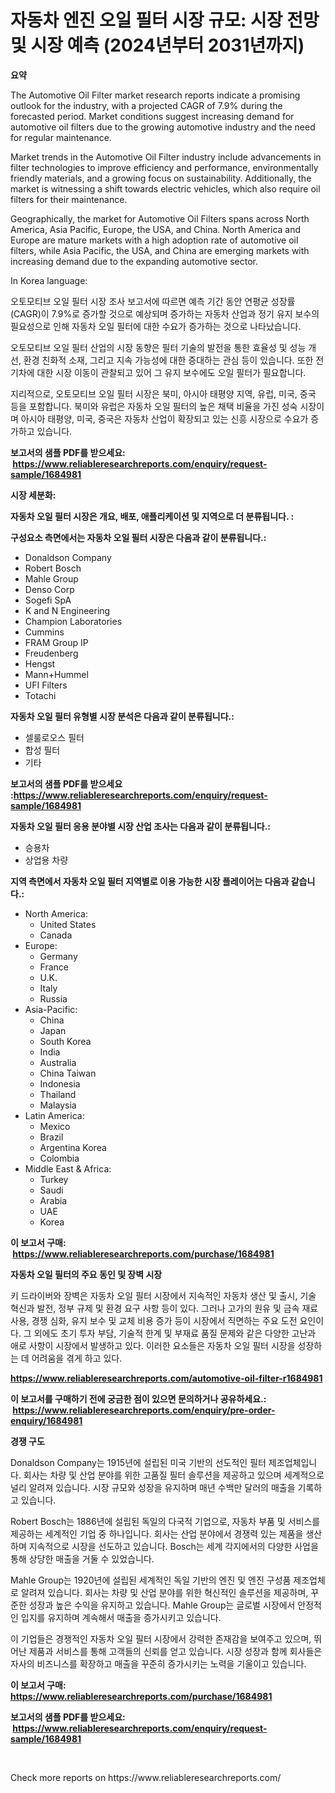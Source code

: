 <p><h1>자동차 엔진 오일 필터 시장 규모: 시장 전망 및 시장 예측 (2024년부터 2031년까지)</h1></p><p><strong>요약</strong></p>
<p><p>The Automotive Oil Filter market research reports indicate a promising outlook for the industry, with a projected CAGR of 7.9% during the forecasted period. Market conditions suggest increasing demand for automotive oil filters due to the growing automotive industry and the need for regular maintenance.</p><p>Market trends in the Automotive Oil Filter industry include advancements in filter technologies to improve efficiency and performance, environmentally friendly materials, and a growing focus on sustainability. Additionally, the market is witnessing a shift towards electric vehicles, which also require oil filters for their maintenance.</p><p>Geographically, the market for Automotive Oil Filters spans across North America, Asia Pacific, Europe, the USA, and China. North America and Europe are mature markets with a high adoption rate of automotive oil filters, while Asia Pacific, the USA, and China are emerging markets with increasing demand due to the expanding automotive sector.</p><p>In Korea language:</p><p>오토모티브 오일 필터 시장 조사 보고서에 따르면 예측 기간 동안 연평균 성장률(CAGR)이 7.9%로 증가할 것으로 예상되며 증가하는 자동차 산업과 정기 유지 보수의 필요성으로 인해 자동차 오일 필터에 대한 수요가 증가하는 것으로 나타났습니다.</p><p>오토모티브 오일 필터 산업의 시장 동향은 필터 기술의 발전을 통한 효율성 및 성능 개선, 환경 친화적 소재, 그리고 지속 가능성에 대한 증대하는 관심 등이 있습니다. 또한 전기차에 대한 시장 이동이 관찰되고 있어 그 유지 보수에도 오일 필터가 필요합니다.</p><p>지리적으로, 오토모티브 오일 필터 시장은 북미, 아시아 태평양 지역, 유럽, 미국, 중국 등을 포함합니다. 북미와 유럽은 자동차 오일 필터의 높은 채택 비율을 가진 성숙 시장이며 아시아 태평양, 미국, 중국은 자동차 산업이 확장되고 있는 신흥 시장으로 수요가 증가하고 있습니다.</p></p>
<p><strong>보고서의 샘플 PDF를 받으세요: &nbsp;<a href="https://www.reliableresearchreports.com/enquiry/request-sample/1684981">https://www.reliableresearchreports.com/enquiry/request-sample/1684981</a></strong></p>
<p><strong>시장 세분화:</strong></p>
<p><strong> 자동차 오일 필터 시장은 개요, 배포, 애플리케이션 및 지역으로 더 분류됩니다. :</strong></p>
<p><strong>구성요소 측면에서는 자동차 오일 필터 시장은 다음과 같이 분류됩니다.:</strong></p>
<p><ul><li>Donaldson Company</li><li>Robert Bosch</li><li>Mahle Group</li><li>Denso Corp</li><li>Sogefi SpA</li><li>K and N Engineering</li><li>Champion Laboratories</li><li>Cummins</li><li>FRAM Group IP</li><li>Freudenberg</li><li>Hengst</li><li>Mann+Hummel</li><li>UFI Filters</li><li>Totachi</li></ul></p>
<p><strong> 자동차 오일 필터 유형별 시장 분석은 다음과 같이 분류됩니다.:</strong></p>
<p><ul><li>셀룰로오스 필터</li><li>합성 필터</li><li>기타</li></ul></p>
<p><strong>보고서의 샘플 PDF를 받으세요 :<a href="https://www.reliableresearchreports.com/enquiry/request-sample/1684981">https://www.reliableresearchreports.com/enquiry/request-sample/1684981</a></strong></p>
<p><strong> 자동차 오일 필터 응용 분야별 시장 산업 조사는 다음과 같이 분류됩니다.:</strong></p>
<p><ul><li>승용차</li><li>상업용 차량</li></ul></p>
<p><strong>지역 측면에서 자동차 오일 필터 지역별로 이용 가능한 시장 플레이어는 다음과 같습니다.:</strong></p>
<p><ul>
    <li>
        North America:
        <ul>
            <li>United States</li>
            <li>Canada</li>
        </ul>
    </li>
    <li>
        Europe:
        <ul>
            <li>Germany</li>
            <li>France</li>
            <li>U.K.</li>
            <li>Italy</li>
            <li>Russia</li>
        </ul>
    </li>
    <li>
        Asia-Pacific:
        <ul>
            <li>China</li>
            <li>Japan</li>
            <li>South Korea</li>
            <li>India</li>
            <li>Australia</li>
            <li>China Taiwan</li>
            <li>Indonesia</li>
            <li>Thailand</li>
            <li>Malaysia</li>
        </ul>
    </li>
    <li>
        Latin America:
        <ul>
            <li>Mexico</li>
            <li>Brazil</li>
            <li>Argentina Korea</li>
            <li>Colombia</li>
        </ul>
    </li>
    <li>
        Middle East & Africa:
        <ul>
            <li>Turkey</li>
            <li>Saudi</li>
            <li>Arabia</li>
            <li>UAE</li>
            <li>Korea</li>
        </ul>
    </li>
    </ul></p>
<p><strong>이 보고서 구매: &nbsp;<a href="https://www.reliableresearchreports.com/purchase/1684981">https://www.reliableresearchreports.com/purchase/1684981</a></strong></p>
<p><strong>자동차 오일 필터의 주요 동인 및 장벽 시장</strong></p>
<p><p>키 드라이버와 장벽은 자동차 오일 필터 시장에서 지속적인 자동차 생산 및 출시, 기술 혁신과 발전, 정부 규제 및 환경 요구 사항 등이 있다. 그러나 고가의 원유 및 금속 재료 사용, 경쟁 심화, 유지 보수 및 교체 비용 증가 등이 시장에서 직면하는 주요 도전 요인이다. 그 외에도 초기 투자 부담, 기술적 한계 및 부재료 품질 문제와 같은 다양한 고난과 애로 사항이 시장에서 발생하고 있다. 이러한 요소들은 자동차 오일 필터 시장을 성장하는 데 어려움을 겪게 하고 있다.</p></p>
<p><strong><a href="https://www.reliableresearchreports.com/automotive-oil-filter-r1684981">https://www.reliableresearchreports.com/automotive-oil-filter-r1684981</a></strong></p>
<p><strong>이 보고서를 구매하기 전에 궁금한 점이 있으면 문의하거나 공유하세요.: &nbsp;<a href="https://www.reliableresearchreports.com/enquiry/pre-order-enquiry/1684981">https://www.reliableresearchreports.com/enquiry/pre-order-enquiry/1684981</a></strong></p>
<p><strong>경쟁 구도</strong></p>
<p><p>Donaldson Company는 1915년에 설립된 미국 기반의 선도적인 필터 제조업체입니다. 회사는 차량 및 산업 분야를 위한 고품질 필터 솔루션을 제공하고 있으며 세계적으로 널리 알려져 있습니다. 시장 규모와 성장을 유지하며 매년 수백만 달러의 매출을 기록하고 있습니다.</p><p>Robert Bosch는 1886년에 설립된 독일의 다국적 기업으로, 자동차 부품 및 서비스를 제공하는 세계적인 기업 중 하나입니다. 회사는 산업 분야에서 경쟁력 있는 제품을 생산하며 지속적으로 시장을 선도하고 있습니다. Bosch는 세계 각지에서의 다양한 사업을 통해 상당한 매출을 거둘 수 있었습니다.</p><p>Mahle Group는 1920년에 설립된 세계적인 독일 기반의 엔진 및 엔진 구성품 제조업체로 알려져 있습니다. 회사는 차량 및 산업 분야를 위한 혁신적인 솔루션을 제공하며, 꾸준한 성장과 높은 수익을 유지하고 있습니다. Mahle Group는 글로벌 시장에서 안정적인 입지를 유지하며 계속해서 매출을 증가시키고 있습니다.</p><p>이 기업들은 경쟁적인 자동차 오일 필터 시장에서 강력한 존재감을 보여주고 있으며, 뛰어난 제품과 서비스를 통해 고객들의 신뢰를 얻고 있습니다. 시장 성장과 함께 회사들은 자사의 비즈니스를 확장하고 매출을 꾸준히 증가시키는 노력을 기울이고 있습니다.</p></p>
<p><strong>이 보고서 구매: &nbsp; <a href="https://www.reliableresearchreports.com/purchase/1684981">https://www.reliableresearchreports.com/purchase/1684981</a></strong></p>
<p><strong>보고서의 샘플 PDF를 받으세요: &nbsp;<a href="https://www.reliableresearchreports.com/enquiry/request-sample/1684981">https://www.reliableresearchreports.com/enquiry/request-sample/1684981</a></strong><strong></strong></p>
<p>&nbsp;</p>
<p>Check more reports on https://www.reliableresearchreports.com/</p>